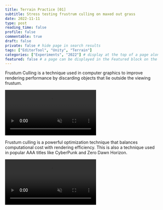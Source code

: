 ```yaml
---
title: Terrain Practice [01]
subtitle: Stress testing frustrum culling on maxed out grass
date: 2022-11-11
type: post
reading_time: false
profile: false
commentable: true
draft: false
private: false # hide page in search results
tags: ["EditorTool", "Unity", "Terrain"]
categories: ["Experiments", "2022"] # display at the top of a page alongside a page’s metadata
featured: false # a page can be displayed in the Featured block on the homepage. This is useful for sticky, announcement blog posts or selected publications etc.
---
```

<p>Frustum Culling is a technique used in computer graphics to improve rendering performance by discarding objects that lie outside the viewing frustum.</p>

<div class="video_thing">
    <video muted autoplay="" name="media" loop=""><source src="https://raw.githack.com/Denchyaknow/GitSite_Dencho/Develop/assets/media/projects/TerrainPractice01/XRLog_2022_905.webm" type="video/mp4"></video>
</div>

<!--more-->

<p>Frustum culling is a powerful optimization technique that balances computational cost with rendering efficiency. This is also a technique used in popular AAA titles like CyberPunk and Zero Dawn Horizon.</p>

<div class="video_thing">
    <video muted autoplay="" name="media" loop=""><source src="https://raw.githack.com/Denchyaknow/GitSite_Dencho/Develop/assets/media/projects/TerrainPractice01/XRLog_2022_907.webm" type="video/mp4"></video>
</div>